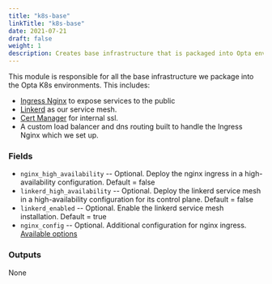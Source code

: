 ```yaml
---
title: "k8s-base"
linkTitle: "k8s-base"
date: 2021-07-21
draft: false
weight: 1
description: Creates base infrastructure that is packaged into Opta environments
---
```


This module is responsible for all the base infrastructure we package into the Opta K8s environments. This includes:

- [Ingress Nginx](https://github.com/kubernetes/ingress-nginx) to expose services to the public
- [Linkerd](https://linkerd.io/) as our service mesh.
- [Cert Manager](https://cert-manager.io/docs/) for internal ssl.
- A custom load balancer and dns routing built to handle the Ingress Nginx which we set up.

### Fields

- `nginx_high_availability` -- Optional. Deploy the nginx ingress in a high-availability configuration. Default = false
- `linkerd_high_availability` -- Optional. Deploy the linkerd service mesh in a high-availability configuration for its control plane. Default = false
- `linkerd_enabled` -- Optional. Enable the linkerd service mesh installation. Default = true
- `nginx_config` -- Optional. Additional configuration for nginx ingress. [Available options](https://kubernetes.github.io/ingress-nginx/user-guide/nginx-configuration/configmap/#configuration-options)

### Outputs

None
